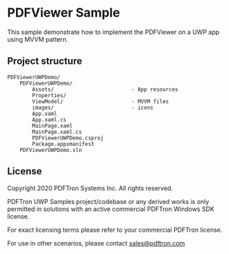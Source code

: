 # PDFViewer Sample

This sample demonstrate how to implement the PDFViewer on a UWP app using MVVM pattern.

## Project structure
```
PDFViewerUWPDemo/
	PDFViewerUWPDemo/
		Assets/							- App resources
		Properties/						
		ViewModel/						- MVVM files
		images/							- icons
		App.xaml
		App.xaml.cs
		MainPage.xaml
		MainPage.xaml.cs
		PDFViewerUWPDemo.csproj
		Package.appxmanifest
	PDFViewerUWPDemo.sln
```

## License

Copyright 2020 PDFTron Systems Inc. All rights reserved.

PDFTron UWP Samples project/codebase or any derived works is only permitted 
in solutions with an active commercial PDFTron Windows SDK license.

For exact licensing terms please refer to your commercial PDFTron license.

For use in other scenarios, please contact sales@pdftron.com